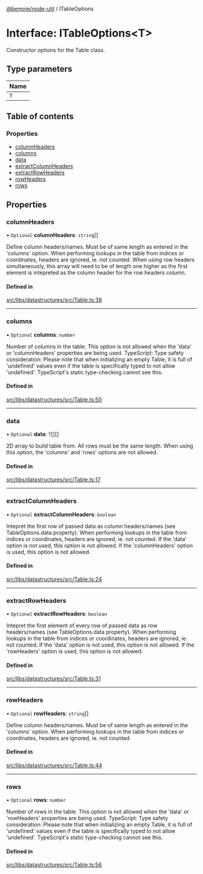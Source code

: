 [@bemoje/node-util](../README.md) / ITableOptions

# Interface: ITableOptions<T\>

Constructor options for the Table class.

## Type parameters

| Name |
| :------ |
| `T` |

## Table of contents

### Properties

- [columnHeaders](ITableOptions.md#columnheaders)
- [columns](ITableOptions.md#columns)
- [data](ITableOptions.md#data)
- [extractColumnHeaders](ITableOptions.md#extractcolumnheaders)
- [extractRowHeaders](ITableOptions.md#extractrowheaders)
- [rowHeaders](ITableOptions.md#rowheaders)
- [rows](ITableOptions.md#rows)

## Properties

### columnHeaders

• `Optional` **columnHeaders**: `string`[]

Define column headers/names.
Must be of same length as entered in the 'columns' option.
When performing lookups in the table from indices or coordinates, headers are ignored, ie. not counted.
When using row headers simultaneously, this array will need to be of length one higher as the first element is intepreted as the column header for the row headers column.

#### Defined in

[src/libs/datastructures/src/Table.ts:38](https://github.com/bemoje/bemoje-node-util/blob/c56d820/src/libs/datastructures/src/Table.ts#L38)

___

### columns

• `Optional` **columns**: `number`

Number of columns in the table.
This option is not allowed when the 'data' or 'columnHeaders' properties are being used.
TypeScript: Type safety consideration: Please note that when initializing an empty Table, it is full of 'undefined' values even if the table is specifically typed to not allow 'undefined'. TypeScript's static type-checking cannot see this.

#### Defined in

[src/libs/datastructures/src/Table.ts:50](https://github.com/bemoje/bemoje-node-util/blob/c56d820/src/libs/datastructures/src/Table.ts#L50)

___

### data

• `Optional` **data**: `T`[][]

2D array to build table from.
All rows must be the same length.
When using this option, the 'columns' and 'rows' options are not allowed.

#### Defined in

[src/libs/datastructures/src/Table.ts:17](https://github.com/bemoje/bemoje-node-util/blob/c56d820/src/libs/datastructures/src/Table.ts#L17)

___

### extractColumnHeaders

• `Optional` **extractColumnHeaders**: `boolean`

Intepret the first row of passed data as column headers/names (see TableOptions.data property).
When performing lookups in the table from indices or coordinates, headers are ignored, ie. not counted.
If the 'data' option is not used, this option is not allowed.
If the 'columnHeaders' option is used, this option is not allowed.

#### Defined in

[src/libs/datastructures/src/Table.ts:24](https://github.com/bemoje/bemoje-node-util/blob/c56d820/src/libs/datastructures/src/Table.ts#L24)

___

### extractRowHeaders

• `Optional` **extractRowHeaders**: `boolean`

Intepret the first element of every row of passed data as row headers/names (see TableOptions.data property).
When performing lookups in the table from indices or coordinates, headers are ignored, ie. not counted.
If the 'data' option is not used, this option is not allowed.
If the 'rowHeaders' option is used, this option is not allowed.

#### Defined in

[src/libs/datastructures/src/Table.ts:31](https://github.com/bemoje/bemoje-node-util/blob/c56d820/src/libs/datastructures/src/Table.ts#L31)

___

### rowHeaders

• `Optional` **rowHeaders**: `string`[]

Define column headers/names.
Must be of same length as entered in the 'columns' option.
When performing lookups in the table from indices or coordinates, headers are ignored, ie. not counted.

#### Defined in

[src/libs/datastructures/src/Table.ts:44](https://github.com/bemoje/bemoje-node-util/blob/c56d820/src/libs/datastructures/src/Table.ts#L44)

___

### rows

• `Optional` **rows**: `number`

Number of rows in the table.
This option is not allowed when the 'data' or 'rowHeaders' properties are being used.
TypeScript: Type safety consideration: Please note that when initializing an empty Table, it is full of 'undefined' values even if the table is specifically typed to not allow 'undefined'. TypeScript's static type-checking cannot see this.

#### Defined in

[src/libs/datastructures/src/Table.ts:56](https://github.com/bemoje/bemoje-node-util/blob/c56d820/src/libs/datastructures/src/Table.ts#L56)
